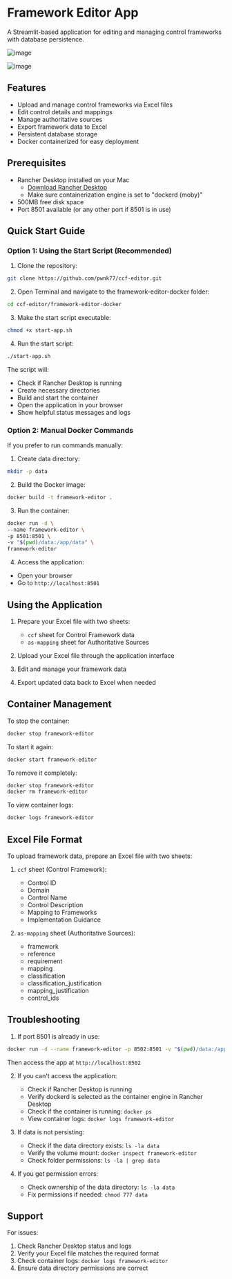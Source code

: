 # Framework Editor App

A Streamlit-based application for editing and managing control frameworks with database persistence.

![image](https://github.com/user-attachments/assets/499f40c6-b077-49ed-a589-7a83fcf1c6c7)

![image](https://github.com/user-attachments/assets/879956a1-d9e2-4916-8d0e-2e6632a4b143)

## Features

- Upload and manage control frameworks via Excel files
- Edit control details and mappings
- Manage authoritative sources
- Export framework data to Excel
- Persistent database storage
- Docker containerized for easy deployment

## Prerequisites

- Rancher Desktop installed on your Mac
  - [Download Rancher Desktop](https://rancherdesktop.io/)
  - Make sure containerization engine is set to "dockerd (moby)"
- 500MB free disk space
- Port 8501 available (or any other port if 8501 is in use)

## Quick Start Guide

### Option 1: Using the Start Script (Recommended)

1. Clone the repository:
```bash
git clone https://github.com/pwnk77/ccf-editor.git
```

2. Open Terminal and navigate to the framework-editor-docker folder:
```bash
cd ccf-editor/framework-editor-docker
```

3. Make the start script executable:
```bash
chmod +x start-app.sh
```

4. Run the start script:
```bash
./start-app.sh
```

The script will:
- Check if Rancher Desktop is running
- Create necessary directories
- Build and start the container
- Open the application in your browser
- Show helpful status messages and logs

### Option 2: Manual Docker Commands

If you prefer to run commands manually:

1. Create data directory:
```bash
mkdir -p data
```

2. Build the Docker image:
```bash
docker build -t framework-editor .
```

3. Run the container:
```bash
docker run -d \
--name framework-editor \
-p 8501:8501 \
-v "$(pwd)/data:/app/data" \
framework-editor
```

4. Access the application:
- Open your browser
- Go to `http://localhost:8501`

## Using the Application

1. Prepare your Excel file with two sheets:
   - `ccf` sheet for Control Framework data
   - `as-mapping` sheet for Authoritative Sources

2. Upload your Excel file through the application interface

3. Edit and manage your framework data

4. Export updated data back to Excel when needed

## Container Management

To stop the container:
```bash
docker stop framework-editor
```

To start it again:
```bash
docker start framework-editor
```

To remove it completely:
```bash
docker stop framework-editor
docker rm framework-editor
```

To view container logs:
```bash
docker logs framework-editor
```

## Excel File Format

To upload framework data, prepare an Excel file with two sheets:

1. `ccf` sheet (Control Framework):
   - Control ID
   - Domain
   - Control Name
   - Control Description
   - Mapping to Frameworks
   - Implementation Guidance

2. `as-mapping` sheet (Authoritative Sources):
   - framework
   - reference
   - requirement
   - mapping
   - classification
   - classification_justification
   - mapping_justification
   - control_ids

## Troubleshooting

1. If port 8501 is already in use:
```bash
docker run -d --name framework-editor -p 8502:8501 -v "$(pwd)/data:/app/data" framework-editor
```
Then access the app at `http://localhost:8502`

2. If you can't access the application:
   - Check if Rancher Desktop is running
   - Verify dockerd is selected as the container engine in Rancher Desktop
   - Check if the container is running: `docker ps`
   - View container logs: `docker logs framework-editor`

3. If data is not persisting:
   - Check if the data directory exists: `ls -la data`
   - Verify the volume mount: `docker inspect framework-editor`
   - Check folder permissions: `ls -la | grep data`

4. If you get permission errors:
   - Check ownership of the data directory: `ls -la data`
   - Fix permissions if needed: `chmod 777 data`

## Support

For issues:
1. Check Rancher Desktop status and logs
2. Verify your Excel file matches the required format
3. Check container logs: `docker logs framework-editor`
4. Ensure data directory permissions are correct
